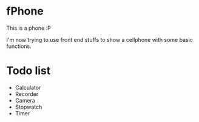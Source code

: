 # fPhone
This is a phone :P

I'm now trying to use front end stuffs to show a cellphone with some basic functions.

# Todo list
- Calculator
- Recorder
- Camera
- Stopwatch
- Timer
